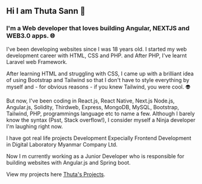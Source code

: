 ## Hi I am Thuta Sann 👋

### I'm a Web developer that loves building Angular, NEXTJS and WEB3.0 apps. :globe_with_meridians:

I've been developing websites since I was 18 years old. I started my web development career with HTML, CSS and PHP. and After PHP, I've learnt Laravel web Framework.

After learning HTML and struggling with CSS, I came up with a brilliant idea of using Bootstrap and Tailwind so that I don't have to style everything by myself and - for obvious reasons - if you knew Tailwind, you were cool. :alien:

But now, I've been coding in React.js, React Native, Next.js Node.js, Angular.js, Solidity, Thirdweb, Express, MongoDB, MySQL, Bootstrap, Tailwind, PHP, programmings language etc to name a few. Although I barely know the syntax (Psst, Stack overflow!), I consider myself a Ninja developer I'm laughing right now.

I have got real life projects Development Expecially Frontend Development in Digital Laboratory Myanmar Company Ltd.

Now I m currently working as a Junior Developer who is responsible for building websites with Angular.js and Spring boot.

View my projects here [Thuta's Projects](https://thutasann.vercel.app/projects/).

